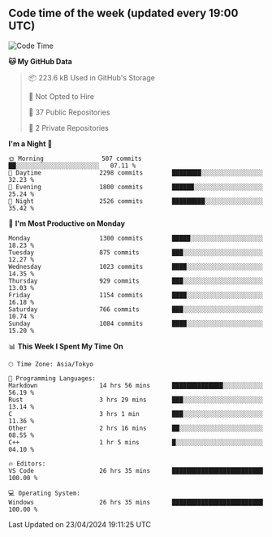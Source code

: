 ## Code time of the week (updated every 19:00 UTC)

<!--START_SECTION:waka-->
![Code Time](http://img.shields.io/badge/Code%20Time-2%2C995%20hrs%201%20min-blue)

**🐱 My GitHub Data** 

> 📦 223.6 kB Used in GitHub's Storage 
 > 
> 🚫 Not Opted to Hire
 > 
> 📜 37 Public Repositories 
 > 
> 🔑 2 Private Repositories 
 > 
**I'm a Night 🦉** 

```text
🌞 Morning                507 commits         ██░░░░░░░░░░░░░░░░░░░░░░░   07.11 % 
🌆 Daytime                2298 commits        ████████░░░░░░░░░░░░░░░░░   32.23 % 
🌃 Evening                1800 commits        ██████░░░░░░░░░░░░░░░░░░░   25.24 % 
🌙 Night                  2526 commits        █████████░░░░░░░░░░░░░░░░   35.42 % 
```
📅 **I'm Most Productive on Monday** 

```text
Monday                   1300 commits        █████░░░░░░░░░░░░░░░░░░░░   18.23 % 
Tuesday                  875 commits         ███░░░░░░░░░░░░░░░░░░░░░░   12.27 % 
Wednesday                1023 commits        ████░░░░░░░░░░░░░░░░░░░░░   14.35 % 
Thursday                 929 commits         ███░░░░░░░░░░░░░░░░░░░░░░   13.03 % 
Friday                   1154 commits        ████░░░░░░░░░░░░░░░░░░░░░   16.18 % 
Saturday                 766 commits         ███░░░░░░░░░░░░░░░░░░░░░░   10.74 % 
Sunday                   1084 commits        ████░░░░░░░░░░░░░░░░░░░░░   15.20 % 
```


📊 **This Week I Spent My Time On** 

```text
🕑︎ Time Zone: Asia/Tokyo

💬 Programming Languages: 
Markdown                 14 hrs 56 mins      ██████████████░░░░░░░░░░░   56.19 % 
Rust                     3 hrs 29 mins       ███░░░░░░░░░░░░░░░░░░░░░░   13.14 % 
C                        3 hrs 1 min         ███░░░░░░░░░░░░░░░░░░░░░░   11.36 % 
Other                    2 hrs 16 mins       ██░░░░░░░░░░░░░░░░░░░░░░░   08.55 % 
C++                      1 hr 5 mins         █░░░░░░░░░░░░░░░░░░░░░░░░   04.10 % 

🔥 Editors: 
VS Code                  26 hrs 35 mins      █████████████████████████   100.00 % 

💻 Operating System: 
Windows                  26 hrs 35 mins      █████████████████████████   100.00 % 
```


 Last Updated on 23/04/2024 19:11:25 UTC
<!--END_SECTION:waka-->